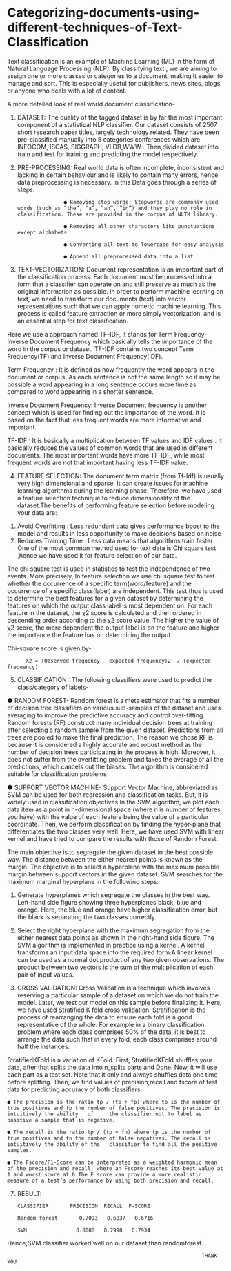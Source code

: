 # Categorizing-documents-using-different-techniques-of-Text-Classification

Text classification is an example of Machine Learning (ML) in the form of Natural Language Processing (NLP). By classifying text , we are aiming to assign one or more classes or categories to a document, making it easier to manage and sort. This is especially useful for publishers, news sites, blogs or anyone  who deals with a lot of content.
                                               
A more detailed look at real world document classification-

1. DATASET:  The quality of the tagged dataset is by far the most important component of a statistical NLP classifier. Our
             dataset consists of 2507 short research paper titles, largely technology related. They have been
              pre-classified manually into 5 categories conferences which are INFOCOM, ISCAS, SIGGRAPH, VLDB,WWW .
              Then,divided dataset into train and test for training and predicting the model respectively. 

2. PRE-PROCESSING:  Real world data is often incomplete, inconsistent and lacking in certain behaviour and is likely to contain
                    many errors, hence data preprocessing is necessary. In this Data goes through a series of steps:
                      
                      ● Removing stop words: Stopwords are commonly used words (such as “the”, “a”, “an”, “in”) and they play no role in classification. These are provided in the corpus of NLTK library.
                      
                      ● Removing all other characters like punctuations except alphabets
                      
                      ● Converting all text to lowercase for easy analysis
                      
                      ● Append all preprocessed data into a list

3. TEXT-VECTORIZATION:  Document representation is an important part of the classification process. Each document must be
                         processed into a form that a classifier can operate on and still preserve as much as the original information as possible.
                         In order to perform machine learning on text, we need to transform our documents (text) into vector
                          representations such that we can apply numeric machine learning. This process is called feature extraction or more simply vectorization,
                          and is an essential step for text classification.

Here we use a approach named TF-IDF, it stands for Term Frequency-Inverse Document Frequency which basically tells the importance of the word in the corpus or dataset. TF-IDF contains two concept Term Frequency(TF) and Inverse Document Frequency(IDF).

Term Frequency : It is defined as how frequently the word appears in the document or corpus. As each sentence is not the same length so it may be possible a word appearing in a long sentence occurs more time as compared to word appearing in a shorter sentence. 

Inverse Document Frequency: Inverse Document frequency is another concept which is used for finding
out the importance of the word. It is based on the fact that less frequent words are more informative and
important.

TF-IDF : It is basically a multiplication between TF values and IDF values . It basically reduces the values
of common words that are used in different documents. The most important words have more TF-IDF,
while most frequent words are not that important having less TF-IDF value.

4. FEATURE SELECTION:  The document term matrix (from Tf-Idf) is usually very high dimensional and sparse. It can create issues for
                       machine learning algorithms during the learning phase. Therefore, we have used a feature selection technique to reduce dimensionality of the     dataset.The benefits of performing feature selection before modeling your data are:
                       
1) Avoid Overfitting : Less redundant data gives performance boost to the model and results in less opportunity to make decisions based on noise
2) Reduces Training Time : Less data means that algorithms train faster
One of the most common method used for text data is Chi square test ,hence we have used it for feature selection of our data.

The chi square test is used in statistics to test the independence of two events. More precisely, In feature
selection we use chi square test to test whether the occurrence of a specific term(word/feature) and the
occurrence of a specific class(label) are independent. This test thus is used to determine the best features
for a given dataset by determining the features on which the output class label is most dependent on.
For each feature in the dataset, the χ2 score is calculated and then ordered in descending order according
to the χ2 score value. The higher the value of χ2 score, the more dependent the output label is on the
feature and higher the importance the feature has on determining the output.

  Chi-square score is given by-
  
          X2 = (Observed frequency – expected frequency)2  / (expected frequency)
          
 5. CLASSIFICATION : The following classifiers were used to predict the class/category of labels-
 
● RANDOM FOREST- Random forest is a meta estimator that fits a number of decision tree classifiers on various
                 sub-samples of the dataset and uses averaging to improve the predictive accuracy and control over-fitting.
                    Random forests (RF) construct many individual decision trees at training after selecting a random
                  sample from the given dataset. Predictions from all trees are pooled to make the final prediction.
                  The reason we chose RF is because it is considered a highly accurate and robust method as the
                number of decision trees participating in the process is high. Moreover, it does not suffer from the
           overfitting problem and takes the average of all the predictions, which cancels out the biases.
                The algorithm is considered suitable for classification problems 
                
                
● SUPPORT VECTOR MACHINE- Support Vector Machine, abbreviated as SVM can be used for both regression and classification
                        tasks. But, it is widely used in classification objectives.In the SVM algorithm, we plot each data item
                          as a point in n-dimensional space (where n is number of features you have) with the value of each
                       feature being the value of a particular coordinate. Then, we perform classification by finding the
                     hyper-plane that differentiates the two classes very well. Here, we have used SVM with linear kernel
                     and have tried to compare the results with those of Random Forest.

The main objective is to segregate the given dataset in the best possible way. The distance between the either nearest points is known as the margin. The objective is to select a hyperplane with the maximum possible margin between support vectors in the given dataset. SVM searches for the maximum marginal hyperplane in the following steps:

 1. Generate hyperplanes which segregate the classes in the best way. Left-hand side figure showing three hyperplanes black, blue and orange. Here, the blue and orange have higher classification error, but the black is separating the two classes correctly.
 2. Select the right hyperplane with the maximum segregation from the either nearest data points as shown in the right-hand side figure.
The SVM algorithm is implemented in practice using a kernel. A kernel transforms an input data space into the required form.A linear kernel can be used as a normal dot product of any two given observations. The product between two vectors is the sum of the multiplication of each pair of input values.


6. CROSS VALIDATION: Cross Validation is a technique which involves reserving a particular sample of a dataset on which we do
                      not train the model. Later, we test our model on this sample before finalizing it. Here, we have used
                     Stratified K fold cross validation. Stratification is the process of rearranging the data to ensure each fold is a good representative of the
                     whole. For example in a binary classification problem where each class comprises 50% of the data, it is best to arrange the data such that in every                       fold, each class comprises around half the instances.

StratifiedKFold is a variation of KFold. First, StratifiedKFold shuffles your data, after that splits the data into
n_splits parts and Done. Now, it will use each part as a test set. Note that it only and always shuffles data one time before splitting.
Then, we find values of precision,recall and fscore of test data for predicting accuracy of both classifiers:

    ● The precision is the ratio tp / (tp + fp) where tp is the number of true positives and fp the number of false positives. The precision is intuitively the ability   of     the classifier not to label as positive a sample that is negative.

    ● The recall is the ratio tp / (tp + fn) where tp is the number of true positives and fn the number of false negatives. The recall is intuitively the ability of the   classifier to find all the positive samples.

    ● The Fscore/F1-Score can be interpreted as a weighted harmonic mean of the precision and recall, where an Fscore reaches its best value at 1 and worst score at 0.The F score can provide a more realistic measure of a test’s performance by using both precision and recall.
    

7. RESULT:

       CLASSIFIER       PRECISION  RECALL  F-SCORE
    
       Random forest       0.7093   0.6837   0.6716
    
       SVM                0.8088   0.7998   0.7934
       
 Hence,SVM classifier worked well on our dataset than randomforest.
 
 
                                                                   THANK YOU
